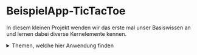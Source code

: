 # BeispielApp-TicTacToe

In diesem kleinen Projekt wenden wir das erste mal unser Basiswissen an und lernen dabei diverse Kernelemente kennen.


<details>
  <summary>Themen, welche hier Anwendung finden</summary>
<br>
- Benutzeroberfläche mit Constraint- und LinearLayout erstellen
- Erstellen von wiederverwendbaren Styles-Vorlagen
- UI-Binding
- Benutzerdefinierte Funktionen erstellen und entsprechenden View-Elementen zuweisen
- AlertDialog
- benutzerdefinierte Layouts erstellen und implementieren
- local storage mit SharedPreferences (Speichern und Editieren)
- Starten weiterer Activities und Übermittlung von Daten
- Toast-Messages

  
</details>
